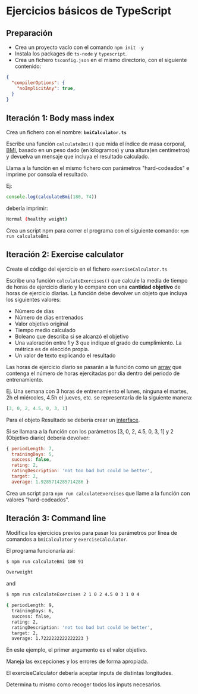 
# Ejercicios básicos de TypeScript

## Preparación

- Crea un proyecto vacío con el comando `npm init -y` 
- Instala los packages de `ts-node` y `typescript`.
- Crea un fichero `tsconfig.json` en el mismo directorio, con el siguiente contenido:

```json
{
  "compilerOptions": {
    "noImplicitAny": true,
  }
}
```

## Iteración 1: Body mass index

Crea un fichero con el nombre: __`bmiCalculator.ts`__

Escribe una función `calculateBmi()` que mida el índice de masa corporal, [BMI](https://en.wikipedia.org/wiki/Body_mass_index), basado en un peso dado (en kilogramos) y una altura(en centímetros) y devuelva un mensaje que incluya el resultado calculado. 

Llama a la función en el mismo fichero con parámetros "hard-codeados" e imprime por consola el resultado.

Ej:
```js
console.log(calculateBmi(180, 74))
```

debería imprimir:

```sh
Normal (healthy weight)
```

Crea un script npm para correr el programa con el siguiente comando: `npm run calculateBmi`

## Iteración 2: Exercise calculator

Create el código del ejercicio en el fichero `exerciseCalculator.ts`

Escribe una función `calculateExercises()` que calcule la media de tiempo de horas de ejercicio diario y lo compare con una __cantidad objetivo__ de horas de ejercicio diarias. La función debe devolver un objeto que incluya los siguientes valores:

  - Número de días
  - Número de días entrenados
  - Valor objetivo original
  - Tiempo medio calculado
  - Boleano que describa si se alcanzó el objetivo
  - Una valoración entre 1 y 3 que indique el grado de cumplimiento. La métrica es de elección propia.
  - Un valor de texto explicando el resultado

Las horas de ejercicio diario se pasarán a la función como un [array](https://www.typescriptlang.org/docs/handbook/basic-types.html#array) que contenga el número de horas ejercitadas por dia dentro del periodo de entrenamiento.

Ej. Una semana con 3 horas de entrenamiento el lunes, ninguna el martes, 2h el miércoles, 4.5h el jueves, etc. se representaría de la siguiente manera:

```js
[3, 0, 2, 4.5, 0, 3, 1]
```

Para el objeto Resultado se debería crear un [interface](https://www.typescriptlang.org/docs/handbook/interfaces.html).

Si se llamara a la función con los parámetros [3, 0, 2, 4.5, 0, 3, 1] y 2 (Objetivo diario) debería devolver:

```js
{ periodLength: 7,
  trainingDays: 5,
  success: false,
  rating: 2,
  ratingDescription: 'not too bad but could be better',
  target: 2,
  average: 1.9285714285714286 }
```

Crea un script para `npm run calculateExercises`</i> que llame a la función con valores "hard-codeados".

## Iteración 3: Command line

Modifica los ejercicios previos para pasar los parámetros por línea de comandos a `bmiCalculator` y `exerciseCalculator`.

El programa funcionaría así:

```sh
$ npm run calculateBmi 180 91

Overweight
```

and

```sh
$ npm run calculateExercises 2 1 0 2 4.5 0 3 1 0 4

{ periodLength: 9,
  trainingDays: 6,
  success: false,
  rating: 2,
  ratingDescription: 'not too bad but could be better',
  target: 2,
  average: 1.7222222222222223 }
```

En este ejemplo, el primer argumento es el valor objetivo.

Maneja las excepciones y los errores de forma apropiada.

El exerciseCalculator debería aceptar inputs de distintas longitudes.

Determina tu mismo como recoger todos los inputs necesarios.



